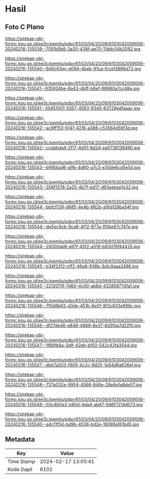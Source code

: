 # Hasil

## Foto C Plano

https://sirekap-obj-formc.kpu.go.id/ee3c/pemilu/pdpr/61/03/04/20/09/6103042009006-20240216-135539--7091b5b6-3a30-438f-ae70-11ddc04b2092.jpg

https://sirekap-obj-formc.kpu.go.id/ee3c/pemilu/pdpr/61/03/04/20/09/6103042009006-20240216-135540--6d0c63ec-e094-4beb-91ca-fcce13866d72.jpg

https://sirekap-obj-formc.kpu.go.id/ee3c/pemilu/pdpr/61/03/04/20/09/6103042009006-20240216-135541--935924be-6a43-4bff-b8ef-98980a7cc48e.jpg

https://sirekap-obj-formc.kpu.go.id/ee3c/pemilu/pdpr/61/03/04/20/09/6103042009006-20240216-135541--30451001-5357-4563-9345-63729edfaaac.jpg

https://sirekap-obj-formc.kpu.go.id/ee3c/pemilu/pdpr/61/03/04/20/09/6103042009006-20240216-135542--ac9ff153-6141-4216-a386-c53564d56f3d.jpg

https://sirekap-obj-formc.kpu.go.id/ee3c/pemilu/pdpr/61/03/04/20/09/6103042009006-20240216-135542--ccdabda4-2f17-4d01-8d24-ea0738138490.jpg

https://sirekap-obj-formc.kpu.go.id/ee3c/pemilu/pdpr/61/03/04/20/09/6103042009006-20240216-135543--bf664ad6-a1fb-4d60-a7c3-e30de6cd5e5d.jpg

https://sirekap-obj-formc.kpu.go.id/ee3c/pemilu/pdpr/61/03/04/20/09/6103042009006-20240216-135543--356f1378-2a25-4b7f-bd17-d93aebee1e32.jpg

https://sirekap-obj-formc.kpu.go.id/ee3c/pemilu/pdpr/61/03/04/20/09/6103042009006-20240216-135544--bbfcf139-d685-4e4b-862b-a16d128ba54f.jpg

https://sirekap-obj-formc.kpu.go.id/ee3c/pemilu/pdpr/61/03/04/20/09/6103042009006-20240216-135544--de5ec9cb-9ca6-4f12-877a-ff0be87c747e.jpg

https://sirekap-obj-formc.kpu.go.id/ee3c/pemilu/pdpr/61/03/04/20/09/6103042009006-20240216-135544--29300ab8-a97f-45f2-a519-b63d76f44425.jpg

https://sirekap-obj-formc.kpu.go.id/ee3c/pemilu/pdpr/61/03/04/20/09/6103042009006-20240216-135545--b34f22f2-cff2-46a8-938b-3a1c9aaa2486.jpg

https://sirekap-obj-formc.kpu.go.id/ee3c/pemilu/pdpr/61/03/04/20/09/6103042009006-20240216-135545--2212073f-7d60-4c00-ab8d-43285877d1a1.jpg

https://sirekap-obj-formc.kpu.go.id/ee3c/pemilu/pdpr/61/03/04/20/09/6103042009006-20240216-135546--7f0d8b63-d3de-451b-8e01-8f3c633e996c.jpg

https://sirekap-obj-formc.kpu.go.id/ee3c/pemilu/pdpr/61/03/04/20/09/6103042009006-20240216-135546--df27de46-e849-4869-8e37-6d3fda7d22f0.jpg

https://sirekap-obj-formc.kpu.go.id/ee3c/pemilu/pdpr/61/03/04/20/09/6103042009006-20240216-135547--1f86fb8a-3aff-42eb-bf50-542c42fa3544.jpg

https://sirekap-obj-formc.kpu.go.id/ee3c/pemilu/pdpr/61/03/04/20/09/6103042009006-20240216-135547--dbb7a503-f909-4c2c-9d25-1e84d6a636ef.jpg

https://sirekap-obj-formc.kpu.go.id/ee3c/pemilu/pdpr/61/03/04/20/09/6103042009006-20240216-135548--737a032e-9954-4066-846e-28e6e1a8de57.jpg

https://sirekap-obj-formc.kpu.go.id/ee3c/pemilu/pdpr/61/03/04/20/09/6103042009006-20240216-135548--03c4b0e3-b80d-4da4-ab47-0d6f7214d073.jpg

https://sirekap-obj-formc.kpu.go.id/ee3c/pemilu/pdpr/61/03/04/20/09/6103042009006-20240216-135540--a4c11f54-bd9b-4536-bd2e-18099a161b45.jpg


## Metadata

| Key        | Value               |
| ---------- | ------------------- |
| Time Stamp | 2024-02-17 13:05:41 |
| Kode Dapil | 6102                |



